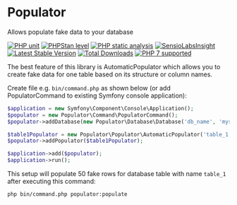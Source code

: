 # Populator
Allows populate fake data to your database

[![PHP unit](https://github.com/lulco/populator/workflows/PHPunit/badge.svg)](https://github.com/lulco/populator/actions?query=workflow%3APHPunit)
[![PHPStan level](https://img.shields.io/badge/PHPStan-level:%205-brightgreen.svg)](https://github.com/lulco/populator/actions?query=workflow%3A"PHP+static+analysis")
[![PHP static analysis](https://github.com/lulco/populator/workflows/PHP%20static%20analysis/badge.svg)](https://github.com/lulco/populator/actions?query=workflow%3A"PHP+static+analysis")
[![SensioLabsInsight](https://insight.sensiolabs.com/projects/1795bc5d-8063-4c6b-ab34-13c9c614216e/mini.png)](https://insight.sensiolabs.com/projects/1795bc5d-8063-4c6b-ab34-13c9c614216e)
[![Latest Stable Version](https://img.shields.io/packagist/v/lulco/populator.svg)](https://packagist.org/packages/lulco/populator)
[![Total Downloads](https://img.shields.io/packagist/dt/lulco/populator.svg?style=flat-square)](https://packagist.org/packages/lulco/populator)
[![PHP 7 supported](http://php7ready.timesplinter.ch/lulco/populator/master/badge.svg)](https://travis-ci.org/lulco/populator)

The best feature of this library is AutomaticPopulator which allows you to create fake data for one table based on its structure or column names.

Create file e.g. `bin/command.php` as shown below (or add PopulatorCommand to existing Symfony console application):

```php
$application = new Symfony\Component\Console\Application();
$populator = new Populator\Command\PopulatorCommand();
$populator->addDatabase(new Populator\Database\Database('db_name', 'mysql:dbname=db_name;host=db_host', 'db_user', 'db_password'));

$table1Populator = new Populator\Populator\AutomaticPopulator('table_1', 50);
$populator->addPopulator($table1Populator);

$application->add($populator);
$application->run();
```

This setup will populate 50 fake rows for database table with name `table_1` after executing this command:
```
php bin/command.php populator:populate
````

